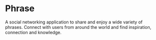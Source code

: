 # Phrase

A social networking application to share and enjoy a wide variety of phrases. Connect with users from around the world and find inspiration, connection and knowledge.

